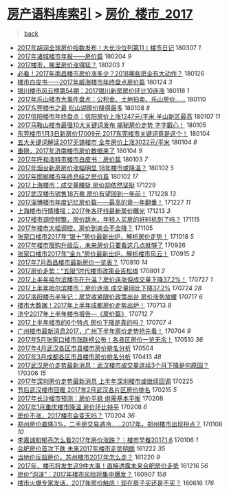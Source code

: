 [房产语料库索引](../../README.md)  > [房价_楼市_2017](房价_楼市_2017.md)
====
> [back](../README.md)

- [2017年胡润全球房价指数发布！大长沙位列第11丨楼市日记](http://jkwz.applinzi.com/ittc/7077660120886805521.html#2017%E5%B9%B4%E8%83%A1%E6%B6%A6%E5%85%A8%E7%90%83%E6%88%BF%E4%BB%B7%E6%8C%87%E6%95%B0%E5%8F%91%E5%B8%83%EF%BC%81%E5%A4%A7%E9%95%BF%E6%B2%99%E4%BD%8D%E5%88%97%E7%AC%AC11%E4%B8%A8%E6%A5%BC%E5%B8%82%E6%97%A5%E8%AE%B0) 180307 *1* 
- [2017年诸城楼市年报——房价篇](http://jkwz.applinzi.com/ittc/7066288820972946438.html#2017%E5%B9%B4%E8%AF%B8%E5%9F%8E%E6%A5%BC%E5%B8%82%E5%B9%B4%E6%8A%A5%E2%80%94%E2%80%94%E6%88%BF%E4%BB%B7%E7%AF%87) 180204 *9* 
- [2017楼市，哪里房价涨得猛？](http://jkwz.applinzi.com/ittc/7065969807713633291.html#2017%E6%A5%BC%E5%B8%82%EF%BC%8C%E5%93%AA%E9%87%8C%E6%88%BF%E4%BB%B7%E6%B6%A8%E5%BE%97%E7%8C%9B%EF%BC%9F) 180203 *1* 
- [必看！2017年南昌楼市房价涨多少？2018哪些房企有大动作？](http://jkwz.applinzi.com/ittc/7062893778170283025.html#%E5%BF%85%E7%9C%8B%EF%BC%812017%E5%B9%B4%E5%8D%97%E6%98%8C%E6%A5%BC%E5%B8%82%E6%88%BF%E4%BB%B7%E6%B6%A8%E5%A4%9A%E5%B0%91%EF%BC%9F2018%E5%93%AA%E4%BA%9B%E6%88%BF%E4%BC%81%E6%9C%89%E5%A4%A7%E5%8A%A8%E4%BD%9C%EF%BC%9F) 180126  
- [楼市白皮书——2017年威海楼市年终盘点房价篇](http://jkwz.applinzi.com/ittc/7062190172278359056.html#%E6%A5%BC%E5%B8%82%E7%99%BD%E7%9A%AE%E4%B9%A6%E2%80%94%E2%80%942017%E5%B9%B4%E5%A8%81%E6%B5%B7%E6%A5%BC%E5%B8%82%E5%B9%B4%E7%BB%88%E7%9B%98%E7%82%B9%E6%88%BF%E4%BB%B7%E7%AF%87) 180124 *3* 
- [银川楼市风云榜第54期：2017银川新房房价环比10连涨](http://jkwz.applinzi.com/ittc/7059894558379213841.html#%E9%93%B6%E5%B7%9D%E6%A5%BC%E5%B8%82%E9%A3%8E%E4%BA%91%E6%A6%9C%E7%AC%AC54%E6%9C%9F%EF%BC%9A2017%E9%93%B6%E5%B7%9D%E6%96%B0%E6%88%BF%E6%88%BF%E4%BB%B7%E7%8E%AF%E6%AF%9410%E8%BF%9E%E6%B6%A8) 180118 *1* 
- [2017年乐山楼市大事件盘点：公积金、土地拍卖、乐山房价……](http://jkwz.applinzi.com/ittc/7056887353384109066.html#2017%E5%B9%B4%E4%B9%90%E5%B1%B1%E6%A5%BC%E5%B8%82%E5%A4%A7%E4%BA%8B%E4%BB%B6%E7%9B%98%E7%82%B9%EF%BC%9A%E5%85%AC%E7%A7%AF%E9%87%91%E3%80%81%E5%9C%9F%E5%9C%B0%E6%8B%8D%E5%8D%96%E3%80%81%E4%B9%90%E5%B1%B1%E6%88%BF%E4%BB%B7%E2%80%A6%E2%80%A6) 180110  
- [2017东莞楼市之最 松山湖房价降得最多](http://jkwz.applinzi.com/ittc/7056121998537655302.html#2017%E4%B8%9C%E8%8E%9E%E6%A5%BC%E5%B8%82%E4%B9%8B%E6%9C%80+%E6%9D%BE%E5%B1%B1%E6%B9%96%E6%88%BF%E4%BB%B7%E9%99%8D%E5%BE%97%E6%9C%80%E5%A4%9A) 180108 *8* 
- [2017信阳楼市年终盘点：信阳房价上涨1247元/平米 羊山新区最高](http://jkwz.applinzi.com/ittc/7055762177607074833.html#2017%E4%BF%A1%E9%98%B3%E6%A5%BC%E5%B8%82%E5%B9%B4%E7%BB%88%E7%9B%98%E7%82%B9%EF%BC%9A%E4%BF%A1%E9%98%B3%E6%88%BF%E4%BB%B7%E4%B8%8A%E6%B6%A81247%E5%85%83%2F%E5%B9%B3%E7%B1%B3+%E7%BE%8A%E5%B1%B1%E6%96%B0%E5%8C%BA%E6%9C%80%E9%AB%98) 180107 *11* 
- [2017马鞍山楼市最强10大关键词发布 揭秘房价走势 字字戳心！](http://jkwz.applinzi.com/ittc/7055043814232687632.html#2017%E9%A9%AC%E9%9E%8D%E5%B1%B1%E6%A5%BC%E5%B8%82%E6%9C%80%E5%BC%BA10%E5%A4%A7%E5%85%B3%E9%94%AE%E8%AF%8D%E5%8F%91%E5%B8%83+%E6%8F%AD%E7%A7%98%E6%88%BF%E4%BB%B7%E8%B5%B0%E5%8A%BF+%E5%AD%97%E5%AD%97%E6%88%B3%E5%BF%83%EF%BC%81) 180105  
- [东莞楼市1月3日新房价17009元 2017东莞楼市关键词竟是这个！](http://jkwz.applinzi.com/ittc/7054783011441083398.html#%E4%B8%9C%E8%8E%9E%E6%A5%BC%E5%B8%821%E6%9C%883%E6%97%A5%E6%96%B0%E6%88%BF%E4%BB%B717009%E5%85%83+2017%E4%B8%9C%E8%8E%9E%E6%A5%BC%E5%B8%82%E5%85%B3%E9%94%AE%E8%AF%8D%E7%AB%9F%E6%98%AF%E8%BF%99%E4%B8%AA%EF%BC%81) 180104  
- [五大关键词解读2017无锡楼市 全年房价上涨3022元/平米](http://jkwz.applinzi.com/ittc/7054780217682297872.html#%E4%BA%94%E5%A4%A7%E5%85%B3%E9%94%AE%E8%AF%8D%E8%A7%A3%E8%AF%BB2017%E6%97%A0%E9%94%A1%E6%A5%BC%E5%B8%82+%E5%85%A8%E5%B9%B4%E6%88%BF%E4%BB%B7%E4%B8%8A%E6%B6%A83022%E5%85%83%2F%E5%B9%B3%E7%B1%B3) 180104 *8* 
- [重磅，2017年济南楼市房价数据来了](http://jkwz.applinzi.com/ittc/7054658128941941777.html#%E9%87%8D%E7%A3%85%EF%BC%8C2017%E5%B9%B4%E6%B5%8E%E5%8D%97%E6%A5%BC%E5%B8%82%E6%88%BF%E4%BB%B7%E6%95%B0%E6%8D%AE%E6%9D%A5%E4%BA%86) 180104 *9* 
- [2017年呼和浩特市楼市白皮书：房价篇](http://jkwz.applinzi.com/ittc/7054306155508007942.html#2017%E5%B9%B4%E5%91%BC%E5%92%8C%E6%B5%A9%E7%89%B9%E5%B8%82%E6%A5%BC%E5%B8%82%E7%99%BD%E7%9A%AE%E4%B9%A6%EF%BC%9A%E6%88%BF%E4%BB%B7%E7%AF%87) 180103 *7* 
- [2017年烟台新房房价涨幅明显 18年楼市或降温？](http://jkwz.applinzi.com/ittc/7053993064593359889.html#2017%E5%B9%B4%E7%83%9F%E5%8F%B0%E6%96%B0%E6%88%BF%E6%88%BF%E4%BB%B7%E6%B6%A8%E5%B9%85%E6%98%8E%E6%98%BE+18%E5%B9%B4%E6%A5%BC%E5%B8%82%E6%88%96%E9%99%8D%E6%B8%A9%EF%BC%9F) 180102 *5* 
- [2017年邯郸楼市年终总结之房价篇](http://jkwz.applinzi.com/ittc/7053827630418101258.html#2017%E5%B9%B4%E9%82%AF%E9%83%B8%E6%A5%BC%E5%B8%82%E5%B9%B4%E7%BB%88%E6%80%BB%E7%BB%93%E4%B9%8B%E6%88%BF%E4%BB%B7%E7%AF%87) 180102 *17* 
- [2017上海楼市：成交量腰斩 房价却依然坚挺](http://jkwz.applinzi.com/ittc/7052453257354429457.html#2017%E4%B8%8A%E6%B5%B7%E6%A5%BC%E5%B8%82%EF%BC%9A%E6%88%90%E4%BA%A4%E9%87%8F%E8%85%B0%E6%96%A9+%E6%88%BF%E4%BB%B7%E5%8D%B4%E4%BE%9D%E7%84%B6%E5%9D%9A%E6%8C%BA) 171229  
- [2017武汉楼市销售18万套 房价有望回到一年前！](http://jkwz.applinzi.com/ittc/7052118573969851408.html#2017%E6%AD%A6%E6%B1%89%E6%A5%BC%E5%B8%82%E9%94%80%E5%94%AE18%E4%B8%87%E5%A5%97+%E6%88%BF%E4%BB%B7%E6%9C%89%E6%9C%9B%E5%9B%9E%E5%88%B0%E4%B8%80%E5%B9%B4%E5%89%8D%EF%BC%81) 171228 *13* 
- [2017淄博楼市年度记忆房价篇——最高的竟一年翻番！](http://jkwz.applinzi.com/ittc/7051431326643651600.html#2017%E6%B7%84%E5%8D%9A%E6%A5%BC%E5%B8%82%E5%B9%B4%E5%BA%A6%E8%AE%B0%E5%BF%86%E6%88%BF%E4%BB%B7%E7%AF%87%E2%80%94%E2%80%94%E6%9C%80%E9%AB%98%E7%9A%84%E7%AB%9F%E4%B8%80%E5%B9%B4%E7%BF%BB%E7%95%AA%EF%BC%81) 171227 *11* 
- [上海楼市行情播报：2017年各环线最新房价曝光](http://jkwz.applinzi.com/ittc/7046617870304281617.html#%E4%B8%8A%E6%B5%B7%E6%A5%BC%E5%B8%82%E8%A1%8C%E6%83%85%E6%92%AD%E6%8A%A5%EF%BC%9A2017%E5%B9%B4%E5%90%84%E7%8E%AF%E7%BA%BF%E6%9C%80%E6%96%B0%E6%88%BF%E4%BB%B7%E6%9B%9D%E5%85%89) 171213 *3* 
- [2017楼市调控频繁，房价跳水，年轻人买房的好时机到了吗？](http://jkwz.applinzi.com/ittc/7036118870933390352.html#2017%E6%A5%BC%E5%B8%82%E8%B0%83%E6%8E%A7%E9%A2%91%E7%B9%81%EF%BC%8C%E6%88%BF%E4%BB%B7%E8%B7%B3%E6%B0%B4%EF%BC%8C%E5%B9%B4%E8%BD%BB%E4%BA%BA%E4%B9%B0%E6%88%BF%E7%9A%84%E5%A5%BD%E6%97%B6%E6%9C%BA%E5%88%B0%E4%BA%86%E5%90%97%EF%BC%9F) 171115  
- [2017年楼市大幅调控，房价到底会不会降？](http://jkwz.applinzi.com/ittc/7032457540762338320.html#2017%E5%B9%B4%E6%A5%BC%E5%B8%82%E5%A4%A7%E5%B9%85%E8%B0%83%E6%8E%A7%EF%BC%8C%E6%88%BF%E4%BB%B7%E5%88%B0%E5%BA%95%E4%BC%9A%E4%B8%8D%E4%BC%9A%E9%99%8D%EF%BC%9F) 171105  
- [张家口楼市2017年“银十”房价最新出炉，解析房价走势！](http://jkwz.applinzi.com/ittc/7025810532173612049.html#%E5%BC%A0%E5%AE%B6%E5%8F%A3%E6%A5%BC%E5%B8%822017%E5%B9%B4%E2%80%9C%E9%93%B6%E5%8D%81%E2%80%9D%E6%88%BF%E4%BB%B7%E6%9C%80%E6%96%B0%E5%87%BA%E7%82%89%EF%BC%8C%E8%A7%A3%E6%9E%90%E6%88%BF%E4%BB%B7%E8%B5%B0%E5%8A%BF%EF%BC%81) 171018 *5* 
- [2017年楼市限购升级后，未来房价只要看这几点就够了](http://jkwz.applinzi.com/ittc/7017577360541615120.html#2017%E5%B9%B4%E6%A5%BC%E5%B8%82%E9%99%90%E8%B4%AD%E5%8D%87%E7%BA%A7%E5%90%8E%EF%BC%8C%E6%9C%AA%E6%9D%A5%E6%88%BF%E4%BB%B7%E5%8F%AA%E8%A6%81%E7%9C%8B%E8%BF%99%E5%87%A0%E7%82%B9%E5%B0%B1%E5%A4%9F%E4%BA%86) 170926  
- [张家口楼市2017年“金九”房价最新出炉，解析楼市风云！](http://jkwz.applinzi.com/ittc/7013592733904798736.html#%E5%BC%A0%E5%AE%B6%E5%8F%A3%E6%A5%BC%E5%B8%822017%E5%B9%B4%E2%80%9C%E9%87%91%E4%B9%9D%E2%80%9D%E6%88%BF%E4%BB%B7%E6%9C%80%E6%96%B0%E5%87%BA%E7%82%89%EF%BC%8C%E8%A7%A3%E6%9E%90%E6%A5%BC%E5%B8%82%E9%A3%8E%E4%BA%91%EF%BC%81) 170915 *2* 
- [2017年7月西昌楼市最新房价一览表？](http://jkwz.applinzi.com/ittc/7000304643744465936.html#2017%E5%B9%B47%E6%9C%88%E8%A5%BF%E6%98%8C%E6%A5%BC%E5%B8%82%E6%9C%80%E6%96%B0%E6%88%BF%E4%BB%B7%E4%B8%80%E8%A7%88%E8%A1%A8%EF%BC%9F) 170810 *14* 
- [2017房价走势：“五限”时代楼市政策会否松绑](http://jkwz.applinzi.com/ittc/6996856261554209809.html#2017%E6%88%BF%E4%BB%B7%E8%B5%B0%E5%8A%BF%EF%BC%9A%E2%80%9C%E4%BA%94%E9%99%90%E2%80%9D%E6%97%B6%E4%BB%A3%E6%A5%BC%E5%B8%82%E6%94%BF%E7%AD%96%E4%BC%9A%E5%90%A6%E6%9D%BE%E7%BB%91) 170801 *2* 
- [2017上半年哈尔滨楼市在升温？房价连涨但成交量下降37.2%！](http://jkwz.applinzi.com/ittc/6995041656787977232.html#2017%E4%B8%8A%E5%8D%8A%E5%B9%B4%E5%93%88%E5%B0%94%E6%BB%A8%E6%A5%BC%E5%B8%82%E5%9C%A8%E5%8D%87%E6%B8%A9%EF%BC%9F%E6%88%BF%E4%BB%B7%E8%BF%9E%E6%B6%A8%E4%BD%86%E6%88%90%E4%BA%A4%E9%87%8F%E4%B8%8B%E9%99%8D37.2%25%EF%BC%81) 170727 *1* 
- [2017上半年哈尔滨楼市：房价连涨 成交量同比下降37.2%](http://jkwz.applinzi.com/ittc/6993889409920140304.html#2017%E4%B8%8A%E5%8D%8A%E5%B9%B4%E5%93%88%E5%B0%94%E6%BB%A8%E6%A5%BC%E5%B8%82%EF%BC%9A%E6%88%BF%E4%BB%B7%E8%BF%9E%E6%B6%A8+%E6%88%90%E4%BA%A4%E9%87%8F%E5%90%8C%E6%AF%94%E4%B8%8B%E9%99%8D37.2%25) 170724 *28* 
- [2017洛阳楼市半年记：房贷收紧限价政策出台 房价涨势放缓](http://jkwz.applinzi.com/ittc/6991181333282685968.html#2017%E6%B4%9B%E9%98%B3%E6%A5%BC%E5%B8%82%E5%8D%8A%E5%B9%B4%E8%AE%B0%EF%BC%9A%E6%88%BF%E8%B4%B7%E6%94%B6%E7%B4%A7%E9%99%90%E4%BB%B7%E6%94%BF%E7%AD%96%E5%87%BA%E5%8F%B0+%E6%88%BF%E4%BB%B7%E6%B6%A8%E5%8A%BF%E6%94%BE%E7%BC%93) 170717 *6* 
- [楼市大数据！2017年上半年成都房价走势出炉！](http://jkwz.applinzi.com/ittc/6989830145962411024.html#%E6%A5%BC%E5%B8%82%E5%A4%A7%E6%95%B0%E6%8D%AE%EF%BC%812017%E5%B9%B4%E4%B8%8A%E5%8D%8A%E5%B9%B4%E6%88%90%E9%83%BD%E6%88%BF%E4%BB%B7%E8%B5%B0%E5%8A%BF%E5%87%BA%E7%82%89%EF%BC%81) 170713 *8* 
- [济宁2017年上半年楼市报告—《房价篇》](http://jkwz.applinzi.com/ittc/6989053698389836817.html#%E6%B5%8E%E5%AE%812017%E5%B9%B4%E4%B8%8A%E5%8D%8A%E5%B9%B4%E6%A5%BC%E5%B8%82%E6%8A%A5%E5%91%8A%E2%80%94%E3%80%8A%E6%88%BF%E4%BB%B7%E7%AF%87%E3%80%8B) 170712 *7* 
- [2017上半年楼市的6个特点 房价下降是真的吗？](http://jkwz.applinzi.com/ittc/6987499789137478672.html#2017%E4%B8%8A%E5%8D%8A%E5%B9%B4%E6%A5%BC%E5%B8%82%E7%9A%846%E4%B8%AA%E7%89%B9%E7%82%B9+%E6%88%BF%E4%BB%B7%E4%B8%8B%E9%99%8D%E6%98%AF%E7%9C%9F%E7%9A%84%E5%90%97%EF%BC%9F) 170707 *4* 
- [广州楼市最新消息2017，广州下半年房价走势抢先看！](http://jkwz.applinzi.com/ittc/6986492151520035844.html#%E5%B9%BF%E5%B7%9E%E6%A5%BC%E5%B8%82%E6%9C%80%E6%96%B0%E6%B6%88%E6%81%AF2017%EF%BC%8C%E5%B9%BF%E5%B7%9E%E4%B8%8B%E5%8D%8A%E5%B9%B4%E6%88%BF%E4%BB%B7%E8%B5%B0%E5%8A%BF%E6%8A%A2%E5%85%88%E7%9C%8B%EF%BC%81) 170704 *9* 
- [2017年5月张家口楼市涨跌榜公布！各县区房价一览无余！](http://jkwz.applinzi.com/ittc/6966067914368091141.html#2017%E5%B9%B45%E6%9C%88%E5%BC%A0%E5%AE%B6%E5%8F%A3%E6%A5%BC%E5%B8%82%E6%B6%A8%E8%B7%8C%E6%A6%9C%E5%85%AC%E5%B8%83%EF%BC%81%E5%90%84%E5%8E%BF%E5%8C%BA%E6%88%BF%E4%BB%B7%E4%B8%80%E8%A7%88%E6%97%A0%E4%BD%99%EF%BC%81) 170510 *36* 
- [2017年4月武汉各区市县楼市房价排名分析](http://jkwz.applinzi.com/ittc/6963895191109895172.html#2017%E5%B9%B44%E6%9C%88%E6%AD%A6%E6%B1%89%E5%90%84%E5%8C%BA%E5%B8%82%E5%8E%BF%E6%A5%BC%E5%B8%82%E6%88%BF%E4%BB%B7%E6%8E%92%E5%90%8D%E5%88%86%E6%9E%90) 170504  
- [2017年3月成都各区市县楼市房价排名分析](http://jkwz.applinzi.com/ittc/6956009726818124804.html#2017%E5%B9%B43%E6%9C%88%E6%88%90%E9%83%BD%E5%90%84%E5%8C%BA%E5%B8%82%E5%8E%BF%E6%A5%BC%E5%B8%82%E6%88%BF%E4%BB%B7%E6%8E%92%E5%90%8D%E5%88%86%E6%9E%90) 170413 *48* 
- [2017武汉房价走势最新消息：武汉楼市成交量连续3个月下降是何原因？](http://jkwz.applinzi.com/ittc/6941958721801552900.html#2017%E6%AD%A6%E6%B1%89%E6%88%BF%E4%BB%B7%E8%B5%B0%E5%8A%BF%E6%9C%80%E6%96%B0%E6%B6%88%E6%81%AF%EF%BC%9A%E6%AD%A6%E6%B1%89%E6%A5%BC%E5%B8%82%E6%88%90%E4%BA%A4%E9%87%8F%E8%BF%9E%E7%BB%AD3%E4%B8%AA%E6%9C%88%E4%B8%8B%E9%99%8D%E6%98%AF%E4%BD%95%E5%8E%9F%E5%9B%A0%EF%BC%9F) 170306 *15* 
- [2017年深圳房价走势最新消息 上半年深圳楼市或继续回调](http://jkwz.applinzi.com/ittc/6938485357321651204.html#2017%E5%B9%B4%E6%B7%B1%E5%9C%B3%E6%88%BF%E4%BB%B7%E8%B5%B0%E5%8A%BF%E6%9C%80%E6%96%B0%E6%B6%88%E6%81%AF+%E4%B8%8A%E5%8D%8A%E5%B9%B4%E6%B7%B1%E5%9C%B3%E6%A5%BC%E5%B8%82%E6%88%96%E7%BB%A7%E7%BB%AD%E5%9B%9E%E8%B0%83) 170225  
- [节后武汉楼市回暖 2017年2月武汉各片区房价排名](http://jkwz.applinzi.com/ittc/6934892941742179332.html#%E8%8A%82%E5%90%8E%E6%AD%A6%E6%B1%89%E6%A5%BC%E5%B8%82%E5%9B%9E%E6%9A%96+2017%E5%B9%B42%E6%9C%88%E6%AD%A6%E6%B1%89%E5%90%84%E7%89%87%E5%8C%BA%E6%88%BF%E4%BB%B7%E6%8E%92%E5%90%8D) 170215 *5* 
- [2017年长沙楼市预测：房价平稳 供需基本平衡](http://jkwz.applinzi.com/ittc/6932316100577723396.html#2017%E5%B9%B4%E9%95%BF%E6%B2%99%E6%A5%BC%E5%B8%82%E9%A2%84%E6%B5%8B%EF%BC%9A%E6%88%BF%E4%BB%B7%E5%B9%B3%E7%A8%B3+%E4%BE%9B%E9%9C%80%E5%9F%BA%E6%9C%AC%E5%B9%B3%E8%A1%A1) 170208  
- [2017年1月重庆楼市降温 房价环比持平](http://jkwz.applinzi.com/ittc/6932299932454355972.html#2017%E5%B9%B41%E6%9C%88%E9%87%8D%E5%BA%86%E6%A5%BC%E5%B8%82%E9%99%8D%E6%B8%A9+%E6%88%BF%E4%BB%B7%E7%8E%AF%E6%AF%94%E6%8C%81%E5%B9%B3) 170208 *6* 
- [房价不涨，2017楼市会变天吗？](http://jkwz.applinzi.com/ittc/6930767988755268612.html#%E6%88%BF%E4%BB%B7%E4%B8%8D%E6%B6%A8%EF%BC%8C2017%E6%A5%BC%E5%B8%82%E4%BC%9A%E5%8F%98%E5%A4%A9%E5%90%97%EF%BC%9F) 170204 *36* 
- [郑州房价直降3%，二手房交易遇冷……2017年，郑州楼市出现拐点？](http://jkwz.applinzi.com/ittc/6920831749184816133.html#%E9%83%91%E5%B7%9E%E6%88%BF%E4%BB%B7%E7%9B%B4%E9%99%8D3%25%EF%BC%8C%E4%BA%8C%E6%89%8B%E6%88%BF%E4%BA%A4%E6%98%93%E9%81%87%E5%86%B7%E2%80%A6%E2%80%A62017%E5%B9%B4%EF%BC%8C%E9%83%91%E5%B7%9E%E6%A5%BC%E5%B8%82%E5%87%BA%E7%8E%B0%E6%8B%90%E7%82%B9%EF%BC%9F) 170108 *10* 
- [李嘉诚和郁亮怎么看2017年房价涨跌？︱楼市早餐2017.1.6](http://jkwz.applinzi.com/ittc/6920096021773550596.html#%E6%9D%8E%E5%98%89%E8%AF%9A%E5%92%8C%E9%83%81%E4%BA%AE%E6%80%8E%E4%B9%88%E7%9C%8B2017%E5%B9%B4%E6%88%BF%E4%BB%B7%E6%B6%A8%E8%B7%8C%EF%BC%9F%EF%B8%B1%E6%A5%BC%E5%B8%82%E6%97%A9%E9%A4%902017.1.6) 170106 *1* 
- [合肥房价首次下跌 未来2017年楼市走势明朗](http://jkwz.applinzi.com/ittc/6914459357923509253.html#%E5%90%88%E8%82%A5%E6%88%BF%E4%BB%B7%E9%A6%96%E6%AC%A1%E4%B8%8B%E8%B7%8C+%E6%9C%AA%E6%9D%A52017%E5%B9%B4%E6%A5%BC%E5%B8%82%E8%B5%B0%E5%8A%BF%E6%98%8E%E6%9C%97) 161222 *35* 
- [当地价反超房价，苏州楼市2017年怎么走？](http://jkwz.applinzi.com/ittc/6913738510132839428.html#%E5%BD%93%E5%9C%B0%E4%BB%B7%E5%8F%8D%E8%B6%85%E6%88%BF%E4%BB%B7%EF%BC%8C%E8%8B%8F%E5%B7%9E%E6%A5%BC%E5%B8%822017%E5%B9%B4%E6%80%8E%E4%B9%88%E8%B5%B0%EF%BC%9F) 161220 *9* 
- [2017年，楼市将发生这9件大事！直接透露未来合肥房价走势](http://jkwz.applinzi.com/ittc/6912281946746258436.html#2017%E5%B9%B4%EF%BC%8C%E6%A5%BC%E5%B8%82%E5%B0%86%E5%8F%91%E7%94%9F%E8%BF%999%E4%BB%B6%E5%A4%A7%E4%BA%8B%EF%BC%81%E7%9B%B4%E6%8E%A5%E9%80%8F%E9%9C%B2%E6%9C%AA%E6%9D%A5%E5%90%88%E8%82%A5%E6%88%BF%E4%BB%B7%E8%B5%B0%E5%8A%BF) 161216 *56* 
- [房价“泡沫”：2017年楼市风险将集中爆发？](http://jkwz.applinzi.com/ittc/6875152868465705988.html#%E6%88%BF%E4%BB%B7%E2%80%9C%E6%B3%A1%E6%B2%AB%E2%80%9D%EF%BC%9A2017%E5%B9%B4%E6%A5%BC%E5%B8%82%E9%A3%8E%E9%99%A9%E5%B0%86%E9%9B%86%E4%B8%AD%E7%88%86%E5%8F%91%EF%BC%9F) 160907 *158* 
- [楼市火爆专家发话，2017年房价触底！现在房子买还是不买？](http://jkwz.applinzi.com/ittc/6844358459516257284.html#%E6%A5%BC%E5%B8%82%E7%81%AB%E7%88%86%E4%B8%93%E5%AE%B6%E5%8F%91%E8%AF%9D%EF%BC%8C2017%E5%B9%B4%E6%88%BF%E4%BB%B7%E8%A7%A6%E5%BA%95%EF%BC%81%E7%8E%B0%E5%9C%A8%E6%88%BF%E5%AD%90%E4%B9%B0%E8%BF%98%E6%98%AF%E4%B8%8D%E4%B9%B0%EF%BC%9F) 160616 *176* 
